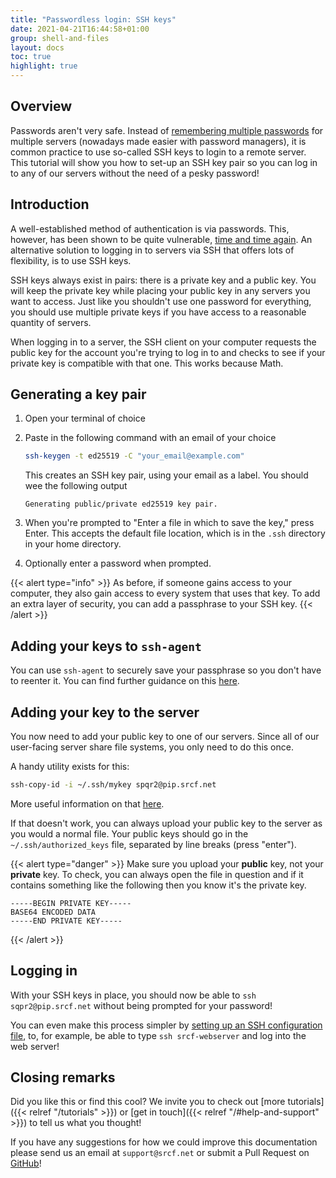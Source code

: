 ```yaml
---
title: "Passwordless login: SSH keys"
date: 2021-04-21T16:44:58+01:00
group: shell-and-files
layout: docs
toc: true
highlight: true
---
```


## Overview

Passwords aren't very safe. Instead of [remembering multiple passwords](https://www.youtube.com/watch?v=3NjQ9b3pgIg) for multiple servers (nowadays made easier with password managers), it is common practice to use so-called SSH keys to login to a remote server. This tutorial will show you how to set-up an SSH key pair so you can log in to any of our servers without the need of a pesky password!

## Introduction

A well-established method of authentication is via passwords. This, however, has been shown to be quite vulnerable, [time and time again](https://haveibeenpwned.com/). An alternative solution  to logging in to servers via SSH that offers lots of flexibility, is to use SSH keys.

SSH keys always exist in pairs: there is a private key and a public key. You will keep the private key while placing your public key in any servers you want to access. Just like you shouldn't use one password for everything, you should use multiple private keys if you have access to a reasonable quantity of servers.

When logging in to a server, the SSH client on your computer requests the public key for the account you're trying to log in to and checks to see if your private key is compatible with that one. This works because Math.

## Generating a key pair

1. Open your terminal of choice
2. Paste in the following command with an email of your choice

    ```bash
    ssh-keygen -t ed25519 -C "your_email@example.com"
    ```

    This creates an SSH key pair, using your email as a label. You should wee the following output

    ```text
    Generating public/private ed25519 key pair.
    ```

3. When you're prompted to "Enter a file in which to save the key," press Enter. This accepts the default file location, which is in the `.ssh` directory in your home directory.
4. Optionally enter a password when prompted.

{{< alert type="info" >}}
As before, if someone gains access to your computer, they also gain access to every system that uses that key. To add an extra layer of security, you can add a passphrase to your SSH key.
{{<  /alert >}}

## Adding your keys to `ssh-agent`

You can use `ssh-agent` to securely save your passphrase so you don't have to reenter it. You can find further guidance on this [here](https://docs.github.com/en/github/authenticating-to-github/working-with-ssh-key-passphrases).

## Adding your key to the server

You now need to add your public key to one of our servers. Since all of our user-facing server share file systems, you only need to do this once.

A handy utility exists for this:

```bash
ssh-copy-id -i ~/.ssh/mykey spqr2@pip.srcf.net
```

More useful information on that [here](https://www.ssh.com/academy/ssh/copy-id).

If that doesn't work, you can always upload your public key to the server as you would a normal file. Your public keys should go in the `~/.ssh/authorized_keys` file, separated by line breaks (press "enter").

{{< alert type="danger" >}}
Make sure you upload your **public** key, not your **private** key. To check, you can always open the file in question and if it contains something like the following then you know it's the private key.

```text
-----BEGIN PRIVATE KEY-----
BASE64 ENCODED DATA
-----END PRIVATE KEY-----
```

{{<  /alert >}}

## Logging in

With your SSH keys in place, you should now be able to `ssh sqpr2@pip.srcf.net` without being prompted for your password!

You can even make this process simpler by [setting up an SSH configuration file](https://www.ssh.com/academy/ssh/config), to, for example, be able to type `ssh srcf-webserver` and log into the web server!

## Closing remarks

Did you like this or find this cool? We invite you to check out
[more tutorials]({{< relref "/tutorials" >}})
or [get in touch]({{< relref "/#help-and-support" >}}) to tell us what you thought!

If you have any suggestions for how we could improve this documentation
please send us an email at `support@srcf.net` or submit a Pull Request
on [GitHub](https://github.com/SRCF/docs)!
